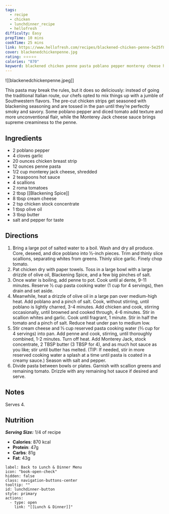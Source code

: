 ```yaml
---
tags:
  - recipe
  - chicken
  - lunchdinner_recipe
  - hellofresh
difficulty: Easy
prepTime: 10 mins
cookTime: 25 mins
link: https://www.hellofresh.com/recipes/blackened-chicken-penne-5e25f8a6e5491a4d4a6f9912
cover: blackenedchickenpenne.jpg
rating: ⭐️⭐️⭐️⭐️⭐️
calories: "870"
keyword: blackened chicken penne pasta poblano pepper monterey cheese hot sauce scallions roma tomatoes roma tomato blackening spice cream cheese chicken stock concentrate
---
```

![[blackenedchickenpenne.jpeg]]

This pasta may break the rules, but it does so deliciously: instead of going the traditional Italian route, our chefs opted to mix things up with a jumble of Southwestern flavors. The pre-cut chicken strips get seasoned with blackening seasoning and are tossed in the pan until they’re perfectly smoky and savory. Some poblano pepper and diced tomato add texture and more unconventional flair, while the Monterey Jack cheese sauce brings supreme creaminess to the penne.

## Ingredients
- 2 poblano pepper 
- 4 cloves garlic
- 20 ounces chicken breast strip 
- 12 ounces penne pasta
- 1/2 cup monterey jack cheese, shredded
- 2 teaspoons hot sauce
- 4 scallions
- 2 roma tomatoes
- 2 tbsp [[Blackening Spice]]
- 8 tbsp cream cheese
- 2 tsp chicken stock concentrate
- 1 tbsp olive oil
- 3 tbsp butter
- salt and pepper for taste


## Directions
1. Bring a large pot of salted water to a boil. Wash and dry all produce. Core, deseed, and dice poblano into ½-inch pieces. Trim and thinly slice scallions, separating whites from greens. Thinly slice garlic. Finely chop tomato.
2. Pat chicken dry with paper towels. Toss in a large bowl with a large drizzle of olive oil, Blackening Spice, and a few big pinches of salt.
3. Once water is boiling, add penne to pot. Cook until al dente, 9-11 minutes. Reserve ½ cup pasta cooking water (1 cup for 4 servings), then drain and set aside.
4. Meanwhile, heat a drizzle of olive oil in a large pan over medium-high heat. Add poblano and a pinch of salt. Cook, without stirring, until poblano is lightly charred, 3-4 minutes. Add chicken and cook, stirring occasionally, until browned and cooked through, 4-6 minutes. Stir in scallion whites and garlic. Cook until fragrant, 1 minute. Stir in half the tomato and a pinch of salt. Reduce heat under pan to medium low.
5. Stir cream cheese and ⅓ cup reserved pasta cooking water (⅔ cup for 4 servings) into pan. Add penne and cook, stirring, until thoroughly combined, 1-2 minutes. Turn off heat. Add Monterey Jack, stock concentrate, 2 TBSP butter (3 TBSP for 4), and as much hot sauce as you like; stir until butter has melted. (TIP: If needed, stir in more reserved cooking water a splash at a time until pasta is coated in a creamy sauce.) Season with salt and pepper.
6. Divide pasta between bowls or plates. Garnish with scallion greens and remaining tomato. Drizzle with any remaining hot sauce if desired and serve.

## Notes
Serves 4.

## Nutrition
***Serving Size:*** 1/4 of recipe
- **Calories**: 870 kcal
- **Protein**: 47g
- **Carbs**: 81g
- **Fat**: 43g


```meta-bind-button
label: Back to Lunch & Dinner Menu
icon: "book-open-check"
hidden: false
class: navigation-buttons-center
tooltip: ""
id: lunchdinner-button
style: primary
actions:
  - type: open
    link: "[[Lunch & Dinner]]"

```
 
